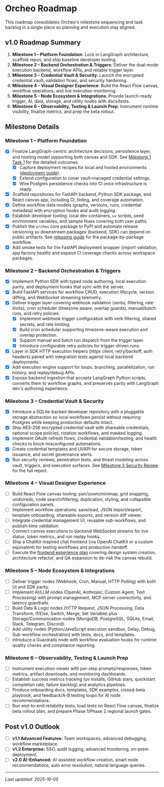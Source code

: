 # Orcheo Roadmap

This roadmap consolidates Orcheo's milestone sequencing and task backlog in a single place so planning and execution stay aligned.

## v1.0 Roadmap Summary
1. **Milestone 1 – Platform Foundation**: Lock in LangGraph architecture, scaffold repos, and ship baseline developer tooling.
2. **Milestone 2 – Backend Orchestration & Triggers**: Deliver the dual-mode execution backend, workflow APIs, and reliable trigger layer.
3. **Milestone 3 – Credential Vault & Security**: Launch the encrypted credential vault, validation flows, and security hardening.
4. **Milestone 4 – Visual Designer Experience**: Build the React Flow canvas, workflow operations, and live execution monitoring.
5. **Milestone 5 – Node Ecosystem & Integrations**: Provide launch-ready trigger, AI, data, storage, and utility nodes with docs/tests.
6. **Milestone 6 – Observability, Testing & Launch Prep**: Instrument runtime visibility, finalize metrics, and prep the beta rollout.

## Milestone Details
### Milestone 1 – Platform Foundation
- [x] Finalize LangGraph-centric architecture decisions, persistence layer, and hosting model supporting both canvas and SDK. See [Milestone 1 Task 1](./milestone1_task1.md) for the detailed outcomes.
  - [x] Capture deployment recipes for local and hosted environments ([deployment guide](./deployment.md)).
  - [x] Extend configuration to cover vault-managed credential settings.
  - [x] Wire Postgres persistence checks into CI once infrastructure is ready.
- [x] Scaffold repositories for FastAPI backend, Python SDK package, and React canvas app, including CI, linting, and coverage automation.
- [x] Define workflow data models (graphs, versions, runs, credential metadata) with encryption hooks and audit logging.
- [x] Establish developer tooling: local dev containers, `uv` scripts, seed environment variables, and sample flows covering both user paths.
- [x] Publish the `orcheo` core package to PyPI and automate release versioning so downstream packages (backend, SDK) can depend on public artifacts. See [releasing guide](./releasing.md) for the package-by-package workflow.
- [x] Add smoke tests for the FastAPI deployment wrapper (import validation, app factory health) and expand CI coverage checks across workspace packages.

### Milestone 2 – Backend Orchestration & Triggers
- [x] Implement Python SDK with typed node authoring, local execution parity, and deployment hooks that sync with the server.
- [x] Build FastAPI services for workflow CRUD, execution lifecycle, version diffing, and WebSocket streaming telemetry.
- [x] Deliver trigger layer covering webhook validation (verbs, filtering, rate limits), cron scheduler (timezone aware, overlap guards), manual/batch runs, and retry policies.
  - [x] Implement webhook trigger configuration with verb filtering, shared secrets, and rate limiting.
  - [x] Build cron scheduler supporting timezone-aware execution and overlap protection.
  - [x] Support manual and batch run dispatch from the trigger layer.
  - [x] Introduce configurable retry policies for trigger-driven runs.
- [x] Layer in SDK HTTP execution helpers (httpx client, retry/backoff, auth headers) paired with integration tests against local backend deployments.
- [x] Add execution engine support for loops, branching, parallelization, run history, and replay/debug APIs.
- [x] Expose backend ingestion that accepts LangGraph Python scripts, converts them to workflow graphs, and preserves parity with LangGraph dev's authoring experience.

### Milestone 3 – Credential Vault & Security
- [x] Introduce a SQLite-backed developer repository with a pluggable storage abstraction so local workflows persist without requiring Postgres while keeping production defaults intact.
- [x] Ship AES-256 encrypted credential vault with shareable credentials, optional scope policies, rotation workflows, and masked logging.
- [x] Implement OAuth refresh flows, credential validation/testing, and health checks to block misconfigured automations.
- [x] Create credential templates and UI/API for secure storage, token issuance, and secret governance alerts.
- [x] Run security reviews, penetration tests, and threat modeling across vault, triggers, and execution surfaces. See [Milestone 3 Security Review](./milestone3_security_review.md) for the full report.

### Milestone 4 – Visual Designer Experience
- [ ] Build React Flow canvas tooling: pan/zoom/minimap, grid snapping, undo/redo, node search/filtering, duplication, styling, and collapsible configuration panels.
- [ ] Implement workflow operations: save/load, JSON import/export, template onboarding, shareable exports, and version diff viewer.
- [ ] Integrate credential management UI, reusable sub-workflows, and publish-time validation.
- [ ] Connect canvas executions to backend WebSocket streams for live status, token metrics, and run replay hooks.
- [ ] Ship a ChatKit-inspired chat frontend (via OpenAI ChatKit or a custom equivalent) for testing workflows and production handoff.
- [ ] Execute the [frontend experience plan](./frontend_plan.md) covering design system creation, architecture refactor, and QA expansion to de-risk the canvas rebuild.

### Milestone 5 – Node Ecosystem & Integrations
- [ ] Deliver trigger nodes (Webhook, Cron, Manual, HTTP Polling) with both UI and SDK parity.
- [ ] Implement AI/LLM nodes (OpenAI, Anthropic, Custom Agent, Text Processing) with prompt management, MCP server connectivity, and latency guardrails.
- [ ] Build Data & Logic nodes (HTTP Request, JSON Processing, Data Transform, If/Else, Switch, Merge, Set Variable) plus Storage/Communication nodes (MongoDB, PostgreSQL, SQLite, Email, Slack, Telegram, Discord).
- [ ] Add utility nodes (Python/JavaScript execution sandbox, Delay, Debug, Sub-workflow orchestration) with tests, docs, and templates.
- [ ] Introduce a Guardrails node with workflow evaluation hooks for runtime quality checks and compliance reporting.

### Milestone 6 – Observability, Testing & Launch Prep
- [ ] Instrument execution viewer with per-step prompts/responses, token metrics, artifact downloads, and monitoring dashboards.
- [ ] Establish success metrics tracking (uv installs, GitHub stars, quickstart completion rate, failure backlog) and analytics pipelines.
- [ ] Produce onboarding docs, templates, SDK examples, closed-beta playbook, and feedback/A-B testing loops for AI node recommendations.
- [ ] Run end-to-end reliability tests, load tests on React Flow canvas, finalize beta rollout plan, and prepare Phase 1/Phase 2 regional launch gates.

## Post v1.0 Outlook
- [ ] **v1.1 Advanced Features:** Team workspaces, advanced debugging, workflow marketplace.
- [ ] **v1.2 Enterprise:** SSO, audit logging, advanced monitoring, on-prem deployment.
- [ ] **v2.0 AI-Enhanced:** AI-assisted workflow creation, smart node recommendations, auto error resolution, natural language queries.

---

_Last updated: 2025-10-05_
